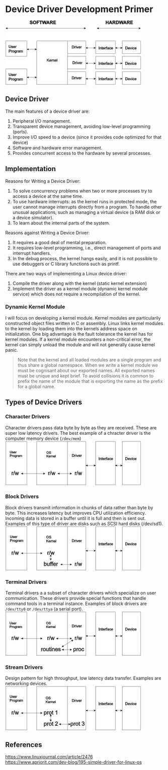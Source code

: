 # Device Driver Development Primer

![img](/docs/img/dd.jpg)

## Device Driver

The main features of a device driver are:
1. Peripheral I/O management.
2. Transparent device management, avoiding low-level programming (ports).
3. Improve I/O speed to a device (since it provides code optimized for that device)
4. Software and hardware error management.
5. Provides concurrent access to the hardware by several processes.

## Implementation
Reasons for Writing a Device Driver:
1. To solve concurrency problems when two or more processes try to access a device at the same time.
2. To use hardware interrupts: as the kernel runs in protected mode, the user cannot manage interrupts directly from a program.
To handle other unusual applications, such as managing a virtual device (a RAM disk or a device simulator).
3. To learn about the internal parts of the system.

Reasons against Writing a Device Driver:
1. It requires a good deal of mental preparation.
2. It requires low-level programming, i.e., direct management of ports and interrupt handlers.
3. In the debug process, the kernel hangs easily, and it is not possible to use debuggers or C library functions such as printf.

There are two ways of implementing a Linux device driver:
1. Compile the driver along with the kernel (static kernel extension)
2. Implement the driver as a kernel module (dynamic kernel module service) which does not require a recompilation of the kernel.

### Dynamic Kernel Module
I will focus on developing a kernel module. Kernel modules are particularily constructed object files written in C or assembly. Linux links kernel modules to the kernel by loading them into the kernels address space on initialization. One big advantage is the fault tolerance the kernel has for kernel modules. If a kernel module encounters a non-critical error, the kernel can simply unload the module and will not generally cause kernel panic.

> Note that the kernel and all loaded modules are a single program and thus share a global namespace. When we write a kernel module we must be cognisant about our exported names. All exported names must be unique and kept brief. To avoid collisions it is common to prefix the name of the module that is exporting the name as the prefix for a global name.

## Types of Device Drivers

### Character Drivers
Character drivers pass data byte by byte as they are received. These are super low latency drivers. The best example of a chracter driver is the computer memory device (`/dev/mem`)
![character](/docs/img/character.jpg)

### Block Drivers
Block drivers transmit information in chunks of data rather than byte by byte. This increases latency but improves CPU utilization efficiency. Incoming data is stored in a buffer until it is full and then is sent out. Examples of this type of driver are disks such as SCSI hard disks (/dev/sd1).
![block](/docs/img/block.jpg)

### Terminal Drivers
Terminal drivers a a subset of character drivers which specialize on user communication. These drivers provide special functions that handle command tools in a terminal instance. Examples of block drivers are `/dev/tty0` or `/dev/ttya` (a serial port).
![terminal](/docs/img/terminal.jpg)

### Stream Drivers
Design pattern for high throughput, low latency data transfer. Examples are networking devices.
![stream](/docs/img/stream.jpg)


## References
https://www.linuxjournal.com/article/2476 \
https://www.apriorit.com/dev-blog/195-simple-driver-for-linux-os